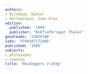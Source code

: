 ```yaml
---
authors:
- Birnbaum, Daniel
- Wallenstein, Sven-Olov
edition:
  published: '1999'
  publisher: "Bokf\xF6rlaget Thales"
goodreads: '23859788'
isbn: '9789187172960'
published: '1999'
subjects:
- philosophy
- svenska
title: "Heideggers v\xE4g"
---
```


